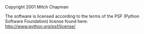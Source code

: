 Copyright 2001 Mitch Chapman

The software is licensed according to the terms of the PSF (Python Software Foundation) license found here: http://www.python.org/psf/license/